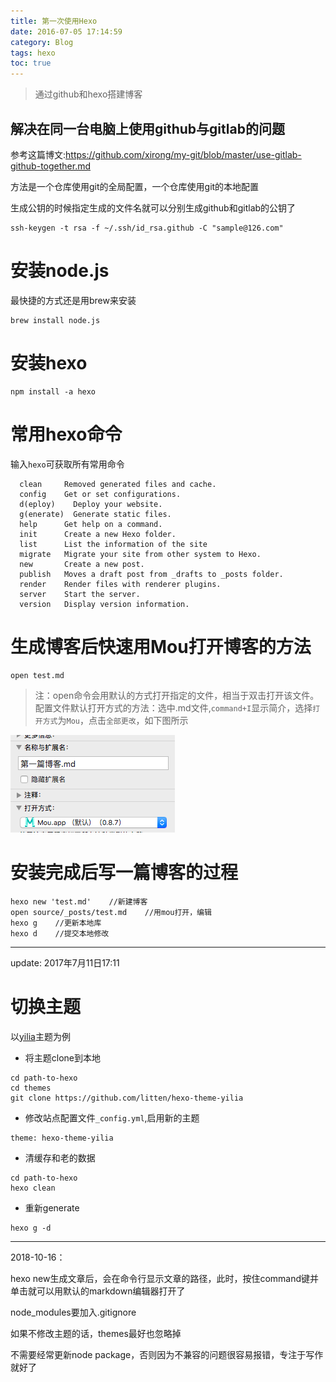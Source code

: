```yaml
---
title: 第一次使用Hexo
date: 2016-07-05 17:14:59
category: Blog
tags: hexo
toc: true
---
```

>通过github和hexo搭建博客

## 解决在同一台电脑上使用github与gitlab的问题

参考这篇博文:https://github.com/xirong/my-git/blob/master/use-gitlab-github-together.md

方法是一个仓库使用git的全局配置，一个仓库使用git的本地配置


生成公钥的时候指定生成的文件名就可以分别生成github和gitlab的公钥了

``` shell
ssh-keygen -t rsa -f ~/.ssh/id_rsa.github -C "sample@126.com"
```

# 安装node.js
最快捷的方式还是用brew来安装

``` shell
brew install node.js
```

# 安装hexo

``` shell
npm install -a hexo
```

# 常用hexo命令
输入`hexo`可获取所有常用命令

```
  clean     Removed generated files and cache.
  config    Get or set configurations.
  d(eploy)    Deploy your website.
  g(enerate)  Generate static files.
  help      Get help on a command.
  init      Create a new Hexo folder.
  list      List the information of the site
  migrate   Migrate your site from other system to Hexo.
  new       Create a new post.
  publish   Moves a draft post from _drafts to _posts folder.
  render    Render files with renderer plugins.
  server    Start the server.
  version   Display version information.
```



# 生成博客后快速用Mou打开博客的方法

``` shell
open test.md
```

> 注：open命令会用默认的方式打开指定的文件，相当于双击打开该文件。配置文件默认打开方式的方法：选中.md文件,`command+I`显示简介，选择`打开方式`为`Mou`，点击`全部更改`，如下图所示

![](how-to-use-hexo/1240-20181017001428104.png)



# 安装完成后写一篇博客的过程


``` shell
hexo new 'test.md'    //新建博客
open source/_posts/test.md    //用mou打开，编辑
hexo g    //更新本地库
hexo d    //提交本地修改
```

---
update: 2017年7月11日17:11

# 切换主题

以[yilia](https://github.com/litten/hexo-theme-yilia)主题为例

- 将主题clone到本地

```
cd path-to-hexo
cd themes
git clone https://github.com/litten/hexo-theme-yilia
```

- 修改站点配置文件`_config.yml`,启用新的主题

```
theme: hexo-theme-yilia
```

- 清缓存和老的数据

```
cd path-to-hexo
hexo clean
```

- 重新generate

```
hexo g -d
```

---

2018-10-16：

hexo new生成文章后，会在命令行显示文章的路径，此时，按住command键并单击就可以用默认的markdown编辑器打开了



node_modules要加入.gitignore

如果不修改主题的话，themes最好也忽略掉



不需要经常更新node package，否则因为不兼容的问题很容易报错，专注于写作就好了
